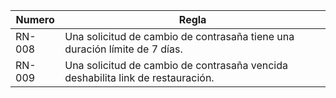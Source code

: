 | Numero | Regla                                                                      |
|--------|----------------------------------------------------------------------------|
| <span id="8">RN-008</span> | Una solicitud de cambio de contrasaña tiene una duración límite de 7 días. |
| <span id="9">RN-009</span> | Una solicitud de cambio de contrasaña vencida deshabilita link de restauración. |
